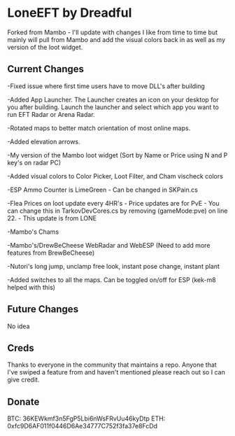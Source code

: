 # LoneEFT by Dreadful

Forked from Mambo - I'll update with changes I like from time to time but mainly will pull from Mambo and add the visual colors back in as well as my version of the loot widget. 

## Current Changes

-Fixed issue where first time users have to move DLL's after building

-Added App Launcher. The Launcher creates an icon on your desktop for you after building. Launch the launcher and select which app you want to run EFT Radar or Arena Radar.

-Rotated maps to better match orientation of most online maps.

-Added elevation arrows.

-My version of the Mambo loot widget (Sort by Name or Price using N and P key's on radar PC)

-Added visual colors to Color Picker, Loot Filter, and Cham vischeck colors

-ESP Ammo Counter is LimeGreen - Can be changed in SKPain.cs

-Flea Prices on loot update every 4HR's - Price updates are for PvE - You can change this in TarkovDevCores.cs by removing (gameMode:pve) on line 22. - This update is from LONE

-Mambo's Chams

-Mambo's/DrewBeCheese WebRadar and WebESP (Need to add more features from BrewBeCheese)

-Nutori's long jump, unclamp free look, instant pose change, instant plant

-Added switches to all the maps. Can be toggled on/off for ESP (kek-m8 helped with this)

## Future Changes

No idea

## Creds

Thanks to everyone in the community that maintains a repo. Anyone that I've swiped a feature from and haven't mentioned please reach out so I can give credit.


## Donate

BTC: 36KEWkmf3n5FgP5Lbi6nWsFRvUu46kyDtp
ETH: 0xfc9D6AF011f0446D6Ae34777C752f3fa37e8FcDd